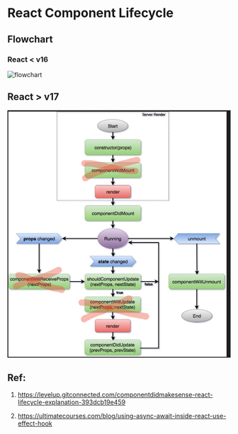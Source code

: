 # React Component Lifecycle

## Flowchart

### React < v16

![flowchart](https://miro.medium.com/max/1400/1*u8hTumGAPQMYZIvfgQMfPA.jpeg)

## React > v17

![flowcart](./live_learning.png)

## Ref:

1. https://levelup.gitconnected.com/componentdidmakesense-react-lifecycle-explanation-393dcb19e459

2. https://ultimatecourses.com/blog/using-async-await-inside-react-use-effect-hook
